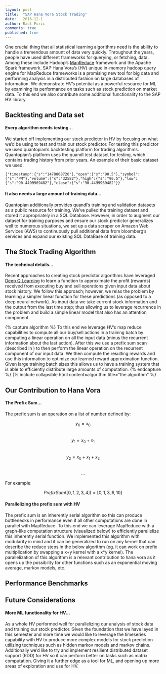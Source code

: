 ```yaml
---
layout: post
title:  "SAP Hana Vora Stock Trading"
date:   2016-12-1
author: Raul Puric
comments: true
published: true
---
```


One crucial thing that all statistical learning algorithms need is the ability to handle a tremendous amount of data very quickly. Throughout the years, people have used different frameworks for querying, or fetching, data. Among these include Hadoop’s [MapReduce](https://en.wikipedia.org/wiki/MapReduce) framework and the Apache Spark framework. SAP Hana Vora’s (HV) unique in-memory hadoop query engine for MapReduce frameworks is a promising new tool for big data and performing analysis in a distributed fashion on large databases of information. We demonstrate HV’s potential as a powerful resource for ML by examining its performance on tasks such as stock prediction on market data. To this end we also contribute some additional functionality to the SAP HV library.


<!-- break -->

## Backtesting and Data set

#### Every algorithm needs testing...

We started off implementing our stock predictor in HV by focusing on what we’d be using to test and train our stock predictor. For testing this predictor we used quantopian’s backtesting platform for trading algorithms. Quantopian’s platform uses the quandl test dataset for testing, which contains trading history from prior years. An example of their basic dataset we used:

`{"timestamp":{"s":"1478808720"},"open":{"s":"90.5"},"symbol":{"s":"PM"},"volume":{"s":"32582"},"high":{"s":"90.5"},"low":{"s":"90.4499969482"},"close":{"s":"90.4499969482"}}`

#### It also needs a large amount of training data...

Quantopian additionally provides quandl’s training and validation datasets as a public resource for training. We’ve pulled the training dataset and stored it appropriately in a SQL Database. However, in order to augment our dataset for training purposes and ensure our stock predictor generalizes well to numerous situations, we set up a data scraper on Amazon Web Services (AWS) to continuously pull additional data from bloomberg’s services and expand our existing SQL DataBase of training data.

## The Stock Trading Algorithm

#### The technical details...

Recent approaches to creating stock predictor algorithms have leveraged [Deep Q Learning](https://deepmind.com/research/dqn/) to learn a function to approximate the profit (rewards) received from executing buy and sell operations given input data about stock history. We follow this approach; however, we relax the problem by learning a simpler linear function for these predictions (as opposed to a deep neural network). As input data we take current stock information and the output from the last time step; thus allowing us to leverage recurrence in the problem and build a simple linear model that also has an attention component.

{% capture algorithm %}
To this end we leverage HV’s map reduce capabilities to compute all our buy/sell actions in a training batch by computing a linear operation on all the input data (minus the recurrent information about the last action). After this we use a prefix sum scan (described in <link to Our contribution to Hana Vora md section>) to then perform the linear operation on the recurrent component of our input data. We then compute the resulting rewards and use this information to optimize our learned reward approximation function. Given large training batch sizes this allows us to have a training system that is able to efficiently distribute large amounts of computation. 
{% endcapture %}
{% include collapsible.html content=algorithm title="the algorithm" %}

## Our Contribution to Hana Vora

#### The Prefix Sum...

The prefix sum is an operation on a list of number defined by:

$$y_0 = x_0$$<br>
$$y_1 = x_0 + x_1$$<br>
$$y_2 = x_0 + x_1 + x_2$$<br>
$$...$$

For example:

$$PrefixSum([0,1,2,3,4]) = [0,1,3,6,10]$$

#### Parallelizing the prefix sum with HV

The prefix sum is an inherently serial algorithm so this can produce bottlenecks in performance even if all other computations are done in parallel with MapReduce. To this end we can leverage MapReduce with a graph-like computation structure (visualized below) to efficiently parallelize this inherently serial function. We implemented this algorithm with modularity in mind and it can be generalized to run on any kernel that can describe the reduce steps in the below algorithm (eg. it can work on prefix multiplication by swapping a x+y kernel with a x*y kernel). The parallelization of this algorithm is a relevant contribution to hana vora as it opens up the possibility for other functions such as an exponential moving average, markov models, etc.

## Performance Benchmarks

## Future Considerations

#### More ML functionality for HV...

As a whole HV performed well for parallelizing our analysis of stock data and training our stock predictor. Given the foundation that we have layed in this semester and more time we would like to leverage the timeseries capability with HV to produce more complex models for stock prediction utilizing techniques such as hidden markov models and markov chains. Additionally we’d like to try and implement resilient distributed dataset support (RDD) for HV so it can perform better on tasks such as matrix computation. Giving it a further edge as a tool for ML, and opening up more areas of exploration and use for HV.

